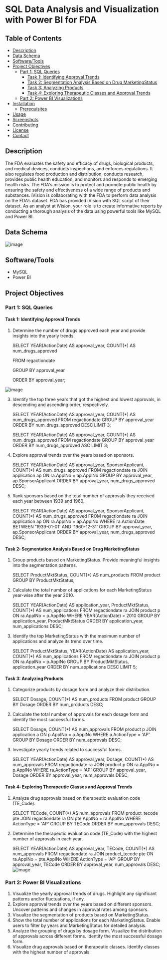 # SQL Data Analysis and Visualization with Power BI for FDA

## Table of Contents
- [Description](#description)
- [Data Schema](#data-schema)
- [Software/Tools](#softwaretools)
- [Project Objectives](#project-objectives)
  - [Part 1: SQL Queries](#part-1-sql-queries)
    - [Task 1: Identifying Approval Trends](#task-1-identifying-approval-trends)
    - [Task 2: Segmentation Analysis Based on Drug MarketingStatus](#task-2-segmentation-analysis-based-on-drug-marketingstatus)
    - [Task 3: Analyzing Products](#task-3-analyzing-products)
    - [Task 4: Exploring Therapeutic Classes and Approval Trends](#task-4-exploring-therapeutic-classes-and-approval-trends)
  - [Part 2: Power BI Visualizations](#part-2-power-bi-visualizations)
- [Installation](#installation)
  - [Prerequisites](#prerequisites)
- [Usage](#usage)
- [Screenshots](#screenshots)
- [Contributing](#contributing)
- [License](#license)
- [Contact](#contact)

## Description
The FDA evaluates the safety and efficacy of drugs, biological products, and medical devices, conducts inspections, and enforces regulations. It also regulates food production and distribution, conducts research, provides public health education, and monitors and responds to emerging health risks. The FDA's mission is to protect and promote public health by ensuring the safety and effectiveness of a wide range of products and substances. iVision is collaborating with the FDA to perform data analysis on the FDA’s dataset. FDA has provided iVision with SQL script of their dataset. As an analyst at iVision, your role is to create informative reports by conducting a thorough analysis of the data using powerful tools like MySQL and Power BI.

## Data Schema

![image](https://github.com/shishir1991/U.S.-Food-and-Drug-Administration-FDA-SQL-Project/assets/157515610/9047a106-8a42-42f7-9c75-57de0d36a03e)

## Software/Tools

- MySQL
- Power BI

## Project Objectives
### Part 1: SQL Queries

#### Task 1: Identifying Approval Trends
1. Determine the number of drugs approved each year and provide insights into the yearly trends.
   
   SELECT YEAR(ActionDate) AS approval_year, COUNT(*) AS num_drugs_approved
   
   FROM regactiondate
   
   GROUP BY approval_year
   
   ORDER BY approval_year;

![image](https://github.com/shishir1991/U.S.-Food-and-Drug-Administration-FDA-SQL-Project/assets/157515610/0d41983b-6e41-49b5-96b1-7b1fd37a9271)


3. Identify the top three years that got the highest and lowest approvals, in descending and ascending order, respectively.

    SELECT YEAR(ActionDate) AS approval_year, COUNT(*) AS num_drugs_approved
    FROM regactiondate
    GROUP BY approval_year
    ORDER BY num_drugs_approved DESC
    LIMIT 3;

    SELECT YEAR(ActionDate) AS approval_year, COUNT(*) AS num_drugs_approved
    FROM regactiondate
    GROUP BY approval_year
    ORDER BY num_drugs_approved ASC
    LIMIT 3;

4. Explore approval trends over the years based on sponsors.

   SELECT YEAR(ActionDate) AS approval_year, SponsorApplicant, COUNT(*) AS num_drugs_approved
   FROM regactiondate ra
   JOIN application ap ON ra.ApplNo = ap.ApplNo
   GROUP BY approval_year, ap.SponsorApplicant
   ORDER BY approval_year, num_drugs_approved DESC;

5. Rank sponsors based on the total number of approvals they received each year between 1939 and 1960.

   SELECT YEAR(ActionDate) AS approval_year, SponsorApplicant, COUNT(*) AS num_drugs_approved
    FROM regactiondate ra
    JOIN application ap ON ra.ApplNo = ap.ApplNo
    WHERE ra.ActionDate BETWEEN '1939-01-01' AND '1960-12-31‘
    GROUP BY approval_year, ap.SponsorApplicant
    ORDER BY approval_year, num_drugs_approved DESC;

#### Task 2: Segmentation Analysis Based on Drug MarketingStatus
1. Group products based on MarketingStatus. Provide meaningful insights into the segmentation patterns.

   SELECT ProductMktStatus, COUNT(*) AS num_products
   FROM product
   GROUP BY ProductMktStatus;

2. Calculate the total number of applications for each MarketingStatus year-wise after the year 2010.

    SELECT YEAR(ActionDate) AS application_year, ProductMktStatus, COUNT(*) AS num_applications
    FROM regactiondate ra
    JOIN product p ON ra.ApplNo = p.ApplNo
    WHERE YEAR(ActionDate) > 2010
    GROUP BY application_year, ProductMktStatus
    ORDER BY application_year, num_applications DESC;
   
3. Identify the top MarketingStatus with the maximum number of applications and analyze its trend over time.

    SELECT ProductMktStatus, YEAR(ActionDate) AS application_year, COUNT(*) AS num_applications
    FROM regactiondate ra
    JOIN product p ON ra.ApplNo = p.ApplNo
    GROUP BY ProductMktStatus, application_year
    ORDER BY num_applications DESC
    LIMIT 5;

#### Task 3: Analyzing Products
1. Categorize products by dosage form and analyze their distribution.

   SELECT Dosage, COUNT(*) AS num_products
   FROM product
   GROUP BY Dosage
   ORDER BY num_products DESC;
   
2. Calculate the total number of approvals for each dosage form and identify the most successful forms.

   SELECT Dosage, COUNT(*) AS num_approvals
   FROM product p
   JOIN application a ON p.ApplNo = a.ApplNo
   WHERE a.ActionType = 'AP‘
   GROUP BY Dosage
   ORDER BY num_approvals DESC;
   
3. Investigate yearly trends related to successful forms.

   SELECT YEAR(ActionDate) AS approval_year, Dosage, COUNT(*) AS num_approvals
   FROM regactiondate ra
   JOIN product p ON ra.ApplNo = p.ApplNo
   WHERE ra.ActionType = 'AP‘
   GROUP BY approval_year, Dosage
   ORDER BY approval_year, num_approvals DESC;

#### Task 4: Exploring Therapeutic Classes and Approval Trends
1. Analyze drug approvals based on therapeutic evaluation code (TE_Code).

   SELECT TECode, COUNT(*) AS num_approvals
      FROM product_tecode pte
      JOIN regactiondate ra ON pte.ApplNo = ra.ApplNo
      WHERE ActionType = 'AP‘
      GROUP BY TECode
      ORDER BY num_approvals DESC;

2. Determine the therapeutic evaluation code (TE_Code) with the highest number of approvals in each year.

    SELECT YEAR(ActionDate) AS approval_year, TECode, COUNT(*) AS num_approvals
    FROM regactiondate ra
    JOIN product_tecode pte ON ra.ApplNo = pte.ApplNo
    WHERE ActionType = 'AP‘
    GROUP BY approval_year, TECode
    ORDER BY approval_year, num_approvals DESC;
![image](https://github.com/shishir1991/U.S.-Food-and-Drug-Administration-FDA-SQL-Project/assets/157515610/1e0e37dc-a348-4d8c-96fe-73c0da9f0d23)
 

### Part 2: Power BI Visualizations
1. Visualize the yearly approval trends of drugs. Highlight any significant patterns and/or fluctuations, if any.
2. Explore approval trends over the years based on different sponsors. Uncover patterns and changes in approval rates among sponsors.
3. Visualize the segmentation of products based on MarketingStatus.
4. Show the total number of applications for each MarketingStatus. Enable users to filter by years and MarketingStatus for detailed analysis.
5. Analyze the grouping of drugs by dosage form. Visualize the distribution of approvals across different forms. Identify the most successful dosage form.
6. Visualize drug approvals based on therapeutic classes. Identify classes with the highest number of approvals.



